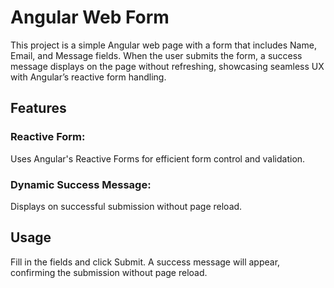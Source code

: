 # Angular Web Form

This project is a simple Angular web page with a form that includes Name, Email, and Message fields. When the user submits the form, a success message displays on the page without refreshing, showcasing seamless UX with Angular’s reactive form handling.

## Features
### Reactive Form: 
Uses Angular's Reactive Forms for efficient form control and validation.
### Dynamic Success Message:
Displays on successful submission without page reload.

## Usage
Fill in the fields and click Submit.
A success message will appear, confirming the submission without page reload.
